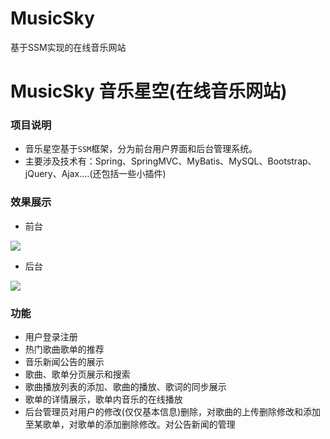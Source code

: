 # MusicSky
基于SSM实现的在线音乐网站
# MusicSky 音乐星空(在线音乐网站)

### 项目说明

- 音乐星空基于`SSM`框架，分为前台用户界面和后台管理系统。
- 主要涉及技术有：Spring、SpringMVC、MyBatis、MySQL、Bootstrap、jQuery、Ajax....(还包括一些小插件)

### 效果展示

- 前台

![](https://cdn.jsdelivr.net/gh/Iooooot/photos@master/project/qiantai.gif)

- 后台

![](https://cdn.jsdelivr.net/gh/Iooooot/photos@master/project/20210524175225.gif)

### 功能

- 用户登录注册
- 热门歌曲歌单的推荐
- 音乐新闻公告的展示
- 歌曲、歌单分页展示和搜索
- 歌曲播放列表的添加、歌曲的播放、歌词的同步展示
- 歌单的详情展示，歌单内音乐的在线播放
- 后台管理员对用户的修改(仅仅基本信息)删除，对歌曲的上传删除修改和添加至某歌单，对歌单的添加删除修改。对公告新闻的管理
